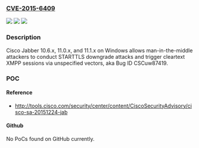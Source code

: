 ### [CVE-2015-6409](https://cve.mitre.org/cgi-bin/cvename.cgi?name=CVE-2015-6409)
![](https://img.shields.io/static/v1?label=Product&message=n%2Fa&color=blue)
![](https://img.shields.io/static/v1?label=Version&message=n%2Fa&color=blue)
![](https://img.shields.io/static/v1?label=Vulnerability&message=n%2Fa&color=brighgreen)

### Description

Cisco Jabber 10.6.x, 11.0.x, and 11.1.x on Windows allows man-in-the-middle attackers to conduct STARTTLS downgrade attacks and trigger cleartext XMPP sessions via unspecified vectors, aka Bug ID CSCuw87419.

### POC

#### Reference
- http://tools.cisco.com/security/center/content/CiscoSecurityAdvisory/cisco-sa-20151224-jab

#### Github
No PoCs found on GitHub currently.

